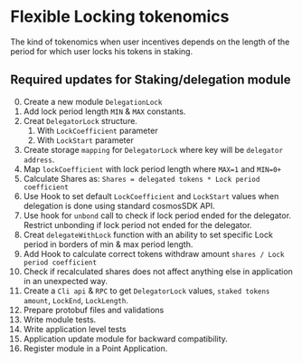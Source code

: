# Flexible Locking tokenomics

The kind of tokenomics when user incentives depends on the length of the period for which user locks his tokens in staking.

## Required updates for Staking/delegation module
0. Create a new module `DelegationLock`
1. Add lock period length `MIN` & `MAX` constants.
2. Creat `DelegatorLock` structure.
   1. With `LockCoefficient` parameter
   2. With `LockStart` parameter
3. Create storage `mapping` for `DelegatorLock` where key will be `delegator address`.
4. Map `lockCoefficient` with lock period length where `MAX=1` and `MIN=0+`
5. Calculate Shares as: `Shares = delegated tokens * Lock period coefficient`
6. Use Hook to set default `LockCoefficient` and `LockStart` values when delegation is done using standard cosmosSDK API.
7. Use hook for `unbond` call to check if lock period ended for the delegator. Restrict unbonding if lock period not ended for the delegator.
8. Creat `delegateWithLock` function with an ability to set specific Lock period in borders of min & max period length.
9. Add Hook to calculate correct tokens withdraw amount `shares / Lock period coefficient`
10. Check if recalculated shares does not affect anything else in application in an unexpected way.
11. Create a `Cli api` & `RPC` to get `DelegatorLock` values, `staked tokens amount`, `LockEnd`, `LockLength`.
12. Prepare protobuf files and validations
13. Write module tests.
14. Write application level tests
15. Application update module for backward compatibility.
16. Register module in a Point Application.
